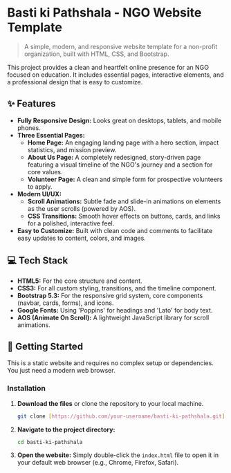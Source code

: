 # Basti ki Pathshala - NGO Website Template

> A simple, modern, and responsive website template for a non-profit organization, built with HTML, CSS, and Bootstrap. 

This project provides a clean and heartfelt online presence for an NGO focused on education. It includes essential pages, interactive elements, and a professional design that is easy to customize.

## ✨ Features

* **Fully Responsive Design:** Looks great on desktops, tablets, and mobile phones.
* **Three Essential Pages:**
    * **Home Page:** An engaging landing page with a hero section, impact statistics, and mission preview.
    * **About Us Page:** A completely redesigned, story-driven page featuring a visual timeline of the NGO's journey and a section for core values.
    * **Volunteer Page:** A clean and simple form for prospective volunteers to apply.
* **Modern UI/UX:**
    * **Scroll Animations:** Subtle fade and slide-in animations on elements as the user scrolls (powered by AOS).
    * **CSS Transitions:** Smooth hover effects on buttons, cards, and links for a polished, interactive feel.
* **Easy to Customize:** Built with clean code and comments to facilitate easy updates to content, colors, and images.

## 💻 Tech Stack

* **HTML5:** For the core structure and content.
* **CSS3:** For all custom styling, transitions, and the timeline component.
* **Bootstrap 5.3:** For the responsive grid system, core components (navbar, cards, forms), and icons.
* **Google Fonts:** Using 'Poppins' for headings and 'Lato' for body text.
* **AOS (Animate On Scroll):** A lightweight JavaScript library for scroll animations.

## 🚀 Getting Started

This is a static website and requires no complex setup or dependencies. You just need a modern web browser.

### Installation

1.  **Download the files** or clone the repository to your local machine.
    ```bash
    git clone [https://github.com/your-username/basti-ki-pathshala.git](https://github.com/your-username/basti-ki-pathshala-task.git)
    ```
2.  **Navigate to the project directory:**
    ```bash
    cd basti-ki-pathshala
    ```
3.  **Open the website:**
    Simply double-click the `index.html` file to open it in your default web browser (e.g., Chrome, Firefox, Safari).
